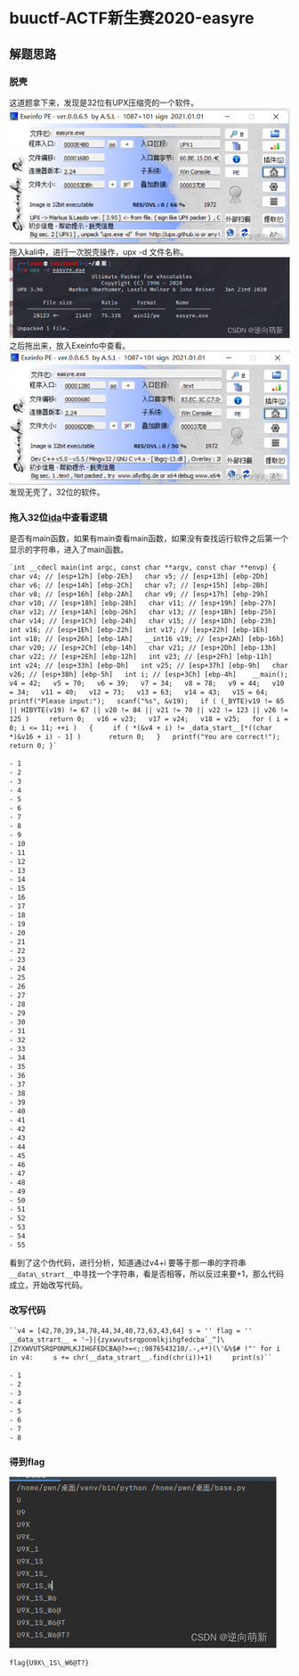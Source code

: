 # buuctf-ACTF新生赛2020-easyre


## 解题思路

### 脱壳
这道题拿下来，发现是32位有UPX压缩壳的一个软件。  
![Exeinfo](../_resources/597247c5b9b24ca6a9e6e7cc75c94263_27018bfbc0ef4a5e9.png)  
拖入kali中，进行一次脱壳操作，upx -d 文件名称。  
![脱壳过程](../_resources/3ece1377749546c1a852d0ab998b7224_5ef7666b49174463a.png)  
之后拖出来，放入Exeinfo中查看。  
![在这里插入图片描述](../_resources/5b042006d7bd4629a68c0d06cfbd0580_ee0f3e7f0db546c58.png)  
发现无壳了，32位的软件。

### 拖入32位[ida](https://so.csdn.net/so/search?q=ida&spm=1001.2101.3001.7020)中查看逻辑

是否有main函数，如果有main查看main函数，如果没有查找运行软件之后第一个显示的字符串，进入了main函数。

```
`int __cdecl main(int argc, const char **argv, const char **envp) {   char v4; // [esp+12h] [ebp-2Eh]   char v5; // [esp+13h] [ebp-2Dh]   char v6; // [esp+14h] [ebp-2Ch]   char v7; // [esp+15h] [ebp-2Bh]   char v8; // [esp+16h] [ebp-2Ah]   char v9; // [esp+17h] [ebp-29h]   char v10; // [esp+18h] [ebp-28h]   char v11; // [esp+19h] [ebp-27h]   char v12; // [esp+1Ah] [ebp-26h]   char v13; // [esp+1Bh] [ebp-25h]   char v14; // [esp+1Ch] [ebp-24h]   char v15; // [esp+1Dh] [ebp-23h]   int v16; // [esp+1Eh] [ebp-22h]   int v17; // [esp+22h] [ebp-1Eh]   int v18; // [esp+26h] [ebp-1Ah]   __int16 v19; // [esp+2Ah] [ebp-16h]   char v20; // [esp+2Ch] [ebp-14h]   char v21; // [esp+2Dh] [ebp-13h]   char v22; // [esp+2Eh] [ebp-12h]   int v23; // [esp+2Fh] [ebp-11h]   int v24; // [esp+33h] [ebp-Dh]   int v25; // [esp+37h] [ebp-9h]   char v26; // [esp+3Bh] [ebp-5h]   int i; // [esp+3Ch] [ebp-4h]    __main();   v4 = 42;   v5 = 70;   v6 = 39;   v7 = 34;   v8 = 78;   v9 = 44;   v10 = 34;   v11 = 40;   v12 = 73;   v13 = 63;   v14 = 43;   v15 = 64;   printf("Please input:");   scanf("%s", &v19);   if ( (_BYTE)v19 != 65 || HIBYTE(v19) != 67 || v20 != 84 || v21 != 70 || v22 != 123 || v26 != 125 )     return 0;   v16 = v23;   v17 = v24;   v18 = v25;   for ( i = 0; i <= 11; ++i )   {     if ( *(&v4 + i) != _data_start__[*((char *)&v16 + i) - 1] )       return 0;   }   printf("You are correct!");   return 0; }`

- 1
- 2
- 3
- 4
- 5
- 6
- 7
- 8
- 9
- 10
- 11
- 12
- 13
- 14
- 15
- 16
- 17
- 18
- 19
- 20
- 21
- 22
- 23
- 24
- 25
- 26
- 27
- 28
- 29
- 30
- 31
- 32
- 33
- 34
- 35
- 36
- 37
- 38
- 39
- 40
- 41
- 42
- 43
- 44
- 45
- 46
- 47
- 48
- 49
- 50
- 51
- 52
- 53
- 54
- 55

```

看到了这个伪代码，进行分析，知道通过v4+i 要等于那一串的字符串`__data\_strart__`中寻找一个字符串，看是否相等，所以反过来要+1，那么代码成立，开始改写代码。

### 改写代码

```
``v4 = [42,70,39,34,78,44,34,40,73,63,43,64] s = '' flag = '' __data_strart__ = '~}|{zyxwvutsrqponmlkjihgfedcba`_^]\[ZYXWVUTSRQPONMLKJIHGFEDCBA@?>=<;:9876543210/.-,+*)(\'&%$# !"' for i in v4:     s += chr(__data_strart__.find(chr(i))+1)     print(s)``

- 1
- 2
- 3
- 4
- 5
- 6
- 7
- 8

```

### 得到flag

![在这里插入图片描述](../_resources/084db433401d4b6f83e007bf349c20d6_a4accf5145014d0f8.png)

`flag{U9X\_1S\_W6@T?}`
